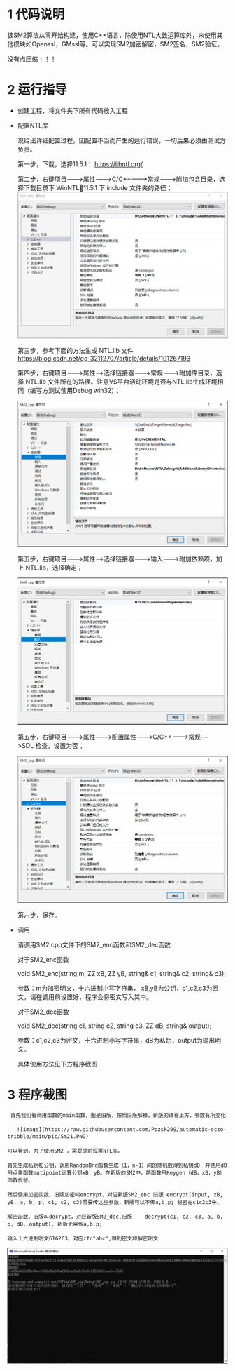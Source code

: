 # 1 代码说明

该SM2算法从零开始构建，使用C++语言，除使用NTL大数运算库外，未使用其他模块如Openssl，GMssl等。可以实现SM2加密解密，SM2签名，SM2验证。

没有点压缩！！！

# 2 运行指导

- 创建工程，将文件夹下所有代码放入工程

- 配置NTL库

  现给出详细配置过程。因配置不当而产生的运行错误，一切后果必须由测试方负责。
  
  第一步，下载，选择11.5.1：
  [https://libntl.org/ ](https://libntl.org/download.html)
  
  第二步，右键项目--->属性--->C/C++--->常规--->附加包含目录，选择下载目录下 WinNTL11.5.1 下 include 文件夹的路径；
  ![image](https://raw.githubusercontent.com/Pozsk209/automatic-octo-tribble/main/pic/p1.png)
  
  第三步，参考下面的方法生成 NTL.lib 文件
  https://blog.csdn.net/qq_32112707/article/details/101267193
  
  第四步，右键项目--->属性-->选择链接器--->常规--->附加库目录，选择 NTL.lib 文件所在的路径。注意VS平台活动环境是否与NTL.lib生成环境相同（编写方测试使用Debug win32）；
  
  ![image](https://raw.githubusercontent.com/Pozsk209/automatic-octo-tribble/main/pic/p2.png)

  
  第五步，右键项目--->属性-->选择链接器--->输入--->附加依赖项，加上 NTL.lib，选择确定；
  
  ![image](https://raw.githubusercontent.com/Pozsk209/automatic-octo-tribble/main/pic/p3.png)
  
  第五步，右键项目--->属性--->配置属性--->C/C++--->常规--->SDL 检查，设置为否；
    
  ![image](https://raw.githubusercontent.com/Pozsk209/automatic-octo-tribble/main/pic/p4.png)


  第六步，保存。

- 调用

    请调用SM2.cpp文件下的SM2_enc函数和SM2_dec函数
  
    对于SM2_enc函数
    
    void SM2_enc(string m, ZZ xB, ZZ yB, string& c1, string& c2, string& c3);
    
    参数：m为加密明文，十六进制小写字符串， xB,yB为公钥，c1,c2,c3为密文，请在调用前设置好，程序会将密文写入其中。
    
    对于SM2_dec函数
    
    void SM2_dec(string c1, string c2, string c3, ZZ dB, string& output);
    
    参数：c1,c2,c3为密文，十六进制小写字符串，dB为私钥，output为输出明文。
  
    具体使用方法见下方程序截图
   
# 3 程序截图

     首先我们看调用函数的main函数，图是旧版，按照旧版解释，新版的请看上方，参数有所变化
     
       ![image](https://raw.githubusercontent.com/Pozsk209/automatic-octo-tribble/main/pic/Sm21.PNG)

    可以看到，为了使用SM2 ，需要提前设置NTL库。
    
    首先生成私钥和公钥，调用RandomBnd函数生成（1，n-1）间的随机数得到私钥dB，并使用dB用点乘函数mutipoint计算公钥xB，yB。在新版的SM2中，两函数用Keygen（dB，xB，yB）函数代替。
    
    然后使用加密函数，旧版加密叫encrypt，对应新版SM2_enc 旧版 encrypt(input, xB, yB, a, b, p, c1, c2, c3)需要传这些参数，新版可以不传a,b,p; 秘密在c1c2c3中。
    
    解密函数，旧版叫decrypt，对应新版SM2_dec,旧版    decrypt(c1, c2, c3, a, b, p, dB, output), 新版无需传a,b,p;
    
    输入十六进制明文616263，对应zfc"abc",得到密文和解密明文
    
 ![image](https://raw.githubusercontent.com/Pozsk209/automatic-octo-tribble/main/pic/Sm22.PNG)

